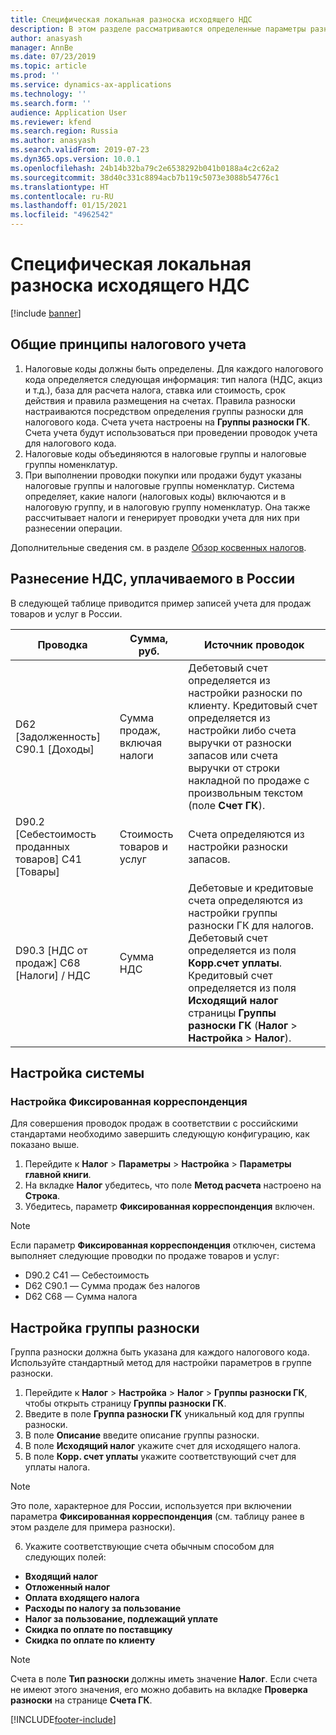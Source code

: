 ```yaml
---
title: Специфическая локальная разноска исходящего НДС
description: В этом разделе рассматриваются определенные параметры разнесения проводок расчетов по налогу на добавленную стоимость (НДС) в соответствии с российским законодательством.
author: anasyash
manager: AnnBe
ms.date: 07/23/2019
ms.topic: article
ms.prod: ''
ms.service: dynamics-ax-applications
ms.technology: ''
ms.search.form: ''
audience: Application User
ms.reviewer: kfend
ms.search.region: Russia
ms.author: anasyash
ms.search.validFrom: 2019-07-23
ms.dyn365.ops.version: 10.0.1
ms.openlocfilehash: 24b14b32ba79c2e6538292b041b0188a4c2c62a2
ms.sourcegitcommit: 38d40c331c8894acb7b119c5073e3088b54776c1
ms.translationtype: HT
ms.contentlocale: ru-RU
ms.lasthandoff: 01/15/2021
ms.locfileid: "4962542"
---
```

# <a name="local-specific-posting-of-sales-vat"></a>Специфическая локальная разноска исходящего НДС 

[!include [banner](../includes/banner.md)]

## <a name="general-principles-of-tax-accounting"></a>Общие принципы налогового учета

1. Налоговые коды должны быть определены. Для каждого налогового кода определяется следующая информация: тип налога (НДС, акциз и т.д.), база для расчета налога, ставка или стоимость, срок действия и правила размещения на счетах. Правила разноски настраиваются посредством определения группы разноски для налогового кода. Счета учета настроены на **Группы разноски ГК**. Счета учета будут использоваться при проведении проводок учета для налогового кода.
2. Налоговые коды объединяются в налоговые группы и налоговые группы номенклатур.
3. При выполнении проводки покупки или продажи будут указаны налоговые группы и налоговые группы номенклатур. Система определяет, какие налоги (налоговых коды) включаются и в налоговую группу, и в налоговую группу номенклатур. Она также рассчитывает налоги и генерирует проводки учета для них при разнесении операции.

Дополнительные сведения см. в разделе [Обзор косвенных налогов](https://docs.microsoft.com/dynamics365/finance/general-ledger/indirect-taxes-overview).

## <a name="posting-of-vat-payable-in-russia"></a>Разнесение НДС, уплачиваемого в России
В следующей таблице приводится пример записей учета для продаж товаров и услуг в России.

| **Проводка**                          | **Сумма, руб.**                    | **Источник проводок**                                                                                                                                                                                                                                                                                                  |
|------------------------------------------|-------------------------------|-----------------------------------------------------------------------------------------------------------------------------------------------------------------------------------------------------------------------------------------------------------------------------------------------------------------------------|
| D62 [Задолженность] C90.1 [Доходы]              | Сумма продаж, включая налоги | Дебетовый счет определяется из настройки разноски по клиенту. Кредитовый счет определяется из настройки либо счета выручки от разноски запасов или счета выручки от строки накладной по продаже с произвольным текстом (поле **Счет ГК**).                                                         |
| D90.2 [Себестоимость проданных товаров] C41 [Товары]   | Стоимость товаров и услуг    | Счета определяются из настройки разноски запасов.                                                                                                                                                                                                                                                            |
| D90.3 [НДС от продаж] C68 [Налоги] / НДС | Сумма НДС                    | Дебетовые и кредитовые счета определяются из настройки группы разноски ГК для налогов. Дебетовый счет определяется из поля **Корр.счет уплаты**. Кредитовый счет определяется из поля **Исходящий налог** страницы **Группы разноски ГК** (**Налог** \> **Настройка** \> **Налог**). |

## <a name="system-setup"></a>Настройка системы

### <a name="set-up-fixed-offset-posting"></a>Настройка **Фиксированная корреспонденция**

Для совершения проводок продаж в соответствии с российскими стандартами необходимо завершить следующую конфигурацию, как показано выше.

1. Перейдите к **Налог** \> **Параметры** \> **Настройка** \> **Параметры главной книги**.
2. На вкладке **Налог** убедитесь, что поле **Метод расчета** настроено на **Строка**.
3. Убедитесь, параметр **Фиксированная корреспонденция** включен.

> [!NOTE] 
> Если параметр **Фиксированная корреспонденция** отключен, система выполняет следующие проводки по продаже товаров и услуг:
>
> - D90.2 C41 — Себестоимость
> - D62 C90.1 — Сумма продаж без налогов
> - D62 C68 — Сумма налога

## <a name="set-up-a-posting-group"></a>Настройка группы разноски

Группа разноски должна быть указана для каждого налогового кода. Используйте стандартный метод для настройки параметров в группе разноски.

1. Перейдите к **Налог** \> **Настройка** \> **Налог** \> **Группы разноски ГК**, чтобы открыть страницу **Группы разноски ГК**.
2. Введите в поле **Группа разноски ГК** уникальный код для группы разноски.
3. В поле **Описание** введите описание группы разноски.
4. В поле **Исходящий налог** укажите счет для исходящего налога.
5. В поле **Корр. счет уплаты** укажите соответствующий счет для уплаты налога.

> [!NOTE] 
> Это поле, характерное для России, используется при включении параметра **Фиксированная корреспонденция** (см. таблицу ранее в этом разделе для примера разноски).

6. Укажите соответствующие счета обычным способом для следующих полей:

- **Входящий налог**
- **Отложенный налог**
- **Оплата входящего налога**
- **Расходы по налогу за пользование**
- **Налог за пользование, подлежащий уплате**
- **Скидка по оплате по поставщику**
- **Скидка по оплате по клиенту**

> [!NOTE]
> Счета в поле **Тип разноски** должны иметь значение **Налог**. Если счета не имеют этого значения, его можно добавить на вкладке **Проверка разноски** на странице **Счета ГК**.


[!INCLUDE[footer-include](../../includes/footer-banner.md)]